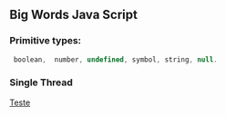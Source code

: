 ## Big Words Java Script



### Primitive types: 
``` javascript
 boolean,  number, undefined, symbol, string, null. 
```



### Single Thread 

  [Teste](execution_context.png)

